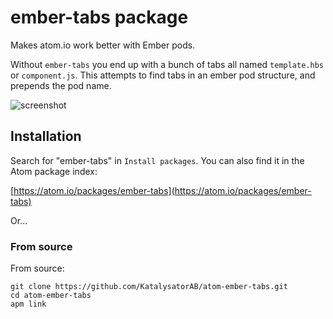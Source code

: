 # ember-tabs package

Makes atom.io work better with Ember pods.

Without `ember-tabs` you end up with a bunch of tabs all named `template.hbs` or `component.js`. This attempts to find tabs in an ember pod structure, and prepends the pod name.

![screenshot](http://i.imgur.com/PAsMJQP.png)

## Installation

Search for "ember-tabs" in `Install packages`. You can also find it in the Atom package index:

[https://atom.io/packages/ember-tabs](https://atom.io/packages/ember-tabs)

Or...

### From source

From source:

    git clone https://github.com/KatalysatorAB/atom-ember-tabs.git
    cd atom-ember-tabs
    apm link
